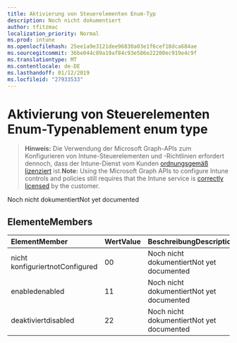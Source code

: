 ```yaml
---
title: Aktivierung von Steuerelementen Enum-Typ
description: Noch nicht dokumentiert
author: tfitzmac
localization_priority: Normal
ms.prod: intune
ms.openlocfilehash: 25ee1a9e3121dee96830a03e1f6cef18dca684ae
ms.sourcegitcommit: 36be044c89a19af84c93e586e22200ec919e4c9f
ms.translationtype: MT
ms.contentlocale: de-DE
ms.lasthandoff: 01/12/2019
ms.locfileid: "27933533"
---
```

# <a name="enablement-enum-type"></a><span data-ttu-id="f9f84-103">Aktivierung von Steuerelementen Enum-Typ</span><span class="sxs-lookup"><span data-stu-id="f9f84-103">enablement enum type</span></span>

> <span data-ttu-id="f9f84-104">**Hinweis:** Die Verwendung der Microsoft Graph-APIs zum Konfigurieren von Intune-Steuerelementen und -Richtlinien erfordert dennoch, dass der Intune-Dienst vom Kunden [ordnungsgemäß lizenziert](https://go.microsoft.com/fwlink/?linkid=839381) ist.</span><span class="sxs-lookup"><span data-stu-id="f9f84-104">**Note:** Using the Microsoft Graph APIs to configure Intune controls and policies still requires that the Intune service is [correctly licensed](https://go.microsoft.com/fwlink/?linkid=839381) by the customer.</span></span>

<span data-ttu-id="f9f84-105">Noch nicht dokumentiert</span><span class="sxs-lookup"><span data-stu-id="f9f84-105">Not yet documented</span></span>
## <a name="members"></a><span data-ttu-id="f9f84-106">Elemente</span><span class="sxs-lookup"><span data-stu-id="f9f84-106">Members</span></span>
|<span data-ttu-id="f9f84-107">Element</span><span class="sxs-lookup"><span data-stu-id="f9f84-107">Member</span></span>|<span data-ttu-id="f9f84-108">Wert</span><span class="sxs-lookup"><span data-stu-id="f9f84-108">Value</span></span>|<span data-ttu-id="f9f84-109">Beschreibung</span><span class="sxs-lookup"><span data-stu-id="f9f84-109">Description</span></span>|
|:---|:---|:---|
|<span data-ttu-id="f9f84-110">nicht konfiguriert</span><span class="sxs-lookup"><span data-stu-id="f9f84-110">notConfigured</span></span>|<span data-ttu-id="f9f84-111">0</span><span class="sxs-lookup"><span data-stu-id="f9f84-111">0</span></span>|<span data-ttu-id="f9f84-112">Noch nicht dokumentiert</span><span class="sxs-lookup"><span data-stu-id="f9f84-112">Not yet documented</span></span>|
|<span data-ttu-id="f9f84-113">enabled</span><span class="sxs-lookup"><span data-stu-id="f9f84-113">enabled</span></span>|<span data-ttu-id="f9f84-114">1</span><span class="sxs-lookup"><span data-stu-id="f9f84-114">1</span></span>|<span data-ttu-id="f9f84-115">Noch nicht dokumentiert</span><span class="sxs-lookup"><span data-stu-id="f9f84-115">Not yet documented</span></span>|
|<span data-ttu-id="f9f84-116">deaktiviert</span><span class="sxs-lookup"><span data-stu-id="f9f84-116">disabled</span></span>|<span data-ttu-id="f9f84-117">2</span><span class="sxs-lookup"><span data-stu-id="f9f84-117">2</span></span>|<span data-ttu-id="f9f84-118">Noch nicht dokumentiert</span><span class="sxs-lookup"><span data-stu-id="f9f84-118">Not yet documented</span></span>|



